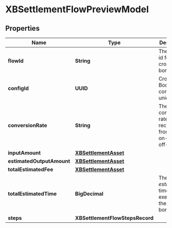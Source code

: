 

# XBSettlementFlowPreviewModel


## Properties

| Name | Type | Description | Notes |
|------------ | ------------- | ------------- | -------------|
|**flowId** | **String** | The unique id for the cross-border flow. |  |
|**configId** | **UUID** | Cross Bodrder configuraion unique id |  |
|**conversionRate** | **String** | The conversion rate received from the on-ramp or off-ramp. |  |
|**inputAmount** | [**XBSettlementAsset**](XBSettlementAsset.md) |  |  |
|**estimatedOutputAmount** | [**XBSettlementAsset**](XBSettlementAsset.md) |  |  |
|**totalEstimatedFee** | [**XBSettlementAsset**](XBSettlementAsset.md) |  |  |
|**totalEstimatedTime** | **BigDecimal** | The total *estimated* time for executing the cross-border flow. |  |
|**steps** | **XBSettlementFlowStepsRecord** |  |  |



